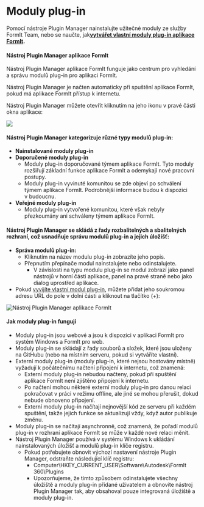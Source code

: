 # Moduly plug-in

Pomocí nástroje Plugin Manager nainstalujte užitečné moduly ze služby FormIt Team, nebo se naučte, jak[**vytvářet vlastní moduly plug-in aplikace FormIt**](https://formit3d.github.io/FormItExamplePlugins/docs/HowToBuild.html)**.**

#### Nástroj Plugin Manager aplikace FormIt

Nástroj Plugin Manager aplikace FormIt funguje jako centrum pro vyhledání a správu modulů plug-in pro aplikaci FormIt.

Nástroj Plugin Manager je načten automaticky při spuštění aplikace FormIt, pokud má aplikace FormIt přístup k internetu.

Nástroj Plugin Manager můžete otevřít kliknutím na jeho ikonu v pravé části okna aplikace:

![](https://formit3d.github.io/FormItExamplePlugins/docs/images/PluginManagerTab.PNG)

#### Nástroj Plugin Manager kategorizuje různé typy modulů plug-in:

* **Nainstalované moduly plug-in**
* **Doporučené moduly plug-in**
   * Moduly plug-in doporučované týmem aplikace FormIt. Tyto moduly rozšiřují základní funkce aplikace FormIt a odemykají nové pracovní postupy.
   * Moduly plug-in vyvinuté komunitou se zde objeví po schválení týmem aplikace FormIt. Podrobnější informace budou k dispozici v budoucnu.
* **Veřejné moduly plug-in**
   * Moduly plug-in vytvořené komunitou, které však nebyly přezkoumány ani schváleny týmem aplikace FormIt.

#### Nástroj Plugin Manager se skládá z řady rozbalitelných a sbalitelných rozhraní, což usnadňuje správu modulů plug-in a jejich úložišť:

* **Správa modulů plug-in:**
   * Kliknutím na název modulu plug-in zobrazíte jeho popis.
   * Přepnutím přepínače modul nainstalujete nebo odinstalujete.
      * V závislosti na typu modulu plug-in se modul zobrazí jako panel nástrojů v horní části aplikace, panel na pravé straně nebo jako dialog uprostřed aplikace.
* Pokud [vyvíjíte vlastní modul plug-in](https://formit3d.github.io/FormItExamplePlugins/docs/HowToBuild.html), můžete přidat jeho soukromou adresu URL do pole v dolní části a kliknout na tlačítko \(+\):

![Nástroj Plugin Manager aplikace FormIt ](https://formit3d.github.io/FormItExamplePlugins/docs/images/addNew.png)

#### Jak moduly plug-in fungují

* Moduly plug-in jsou webové a jsou k dispozici v aplikaci FormIt pro systém Windows a FormIt pro web.
* Moduly plug-in se skládají z řady souborů a složek, které jsou uloženy na GitHubu (nebo na místním serveru, pokud si vytváříte vlastní).
* Externí moduly plug-in \(moduly plug-in, které nejsou hostovány místně\) vyžadují k počátečnímu načtení připojení k internetu, což znamená:
   * Externí moduly plug-in nebudou načteny, pokud při spuštění aplikace FormIt není zjištěno připojení k internetu.
   * Po načtení mohou některé externí moduly plug-in pro danou relaci pokračovat v práci v režimu offline, ale jiné se mohou přerušit, dokud nebude obnoveno připojení.
   * Externí moduly plug-in načítají nejnovější kód ze serveru při každém spuštění, takže jejich funkce se aktualizují vždy, když autor publikuje změnu.
* Moduly plug-in se načítají asynchronně, což znamená, že pořadí modulů plug-in v rozhraní aplikace FormIt se může v každé nové relaci měnit.
* Nástroj Plugin Manager používá v systému Windows k ukládání nainstalovaných úložišť a modulů plug-in klíče registru.
   * Pokud potřebujete obnovit výchozí nastavení nástroje Plugin Manager, odstraňte následující klíč registru:
      * Computer\HKEY\_CURRENT\_USER\Software\Autodesk\FormIt 360\Plugins
      * Upozorňujeme, že tímto způsobem odinstalujete všechny úložiště a moduly plug-in přidané uživatelem a obnovíte nástroj Plugin Manager tak, aby obsahoval pouze integrovaná úložiště a moduly plug-in.

